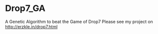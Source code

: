 # Drop7_GA
A Genetic Algorithm to beat the Game of Drop7
Please see my project on http://erzkle.in/drop7.html

